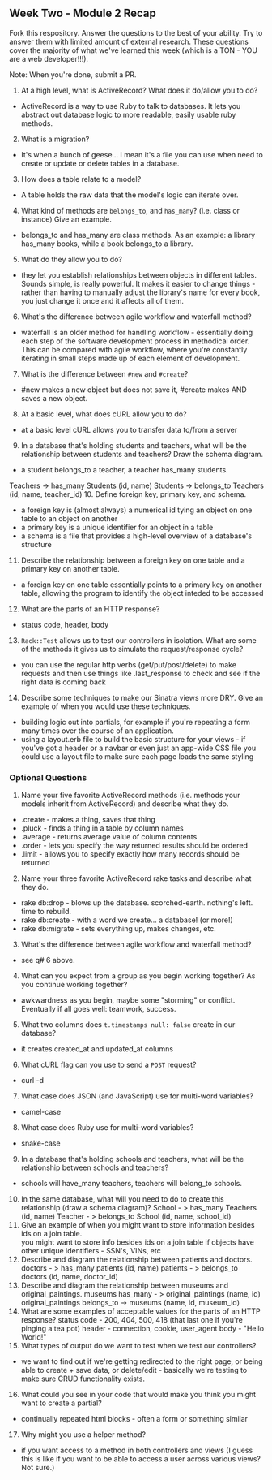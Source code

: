 ## Week Two - Module 2 Recap

Fork this respository. Answer the questions to the best of your ability. Try to answer them with limited amount of external research. These questions cover the majority of what we've learned this week (which is a TON - YOU are a web developer!!!). 

Note: When you're done, submit a PR. 

1. At a high level, what is ActiveRecord? What does it do/allow you to do?
 - ActiveRecord is a way to use Ruby to talk to databases. It lets you abstract out database logic to more readable, easily usable ruby methods.
2. What is a migration?
  - It's when a bunch of geese... I mean it's a file you can use when need to create or update or delete tables in a database. 
3. How does a table relate to a model?
  - A table holds the raw data that the model's logic can iterate over.
4. What kind of methods are `belongs_to`, and `has_many`? (i.e. class or instance) Give an example.
  - belongs_to and has_many are class methods. As an example: a library has_many books, while a book belongs_to a library.
5. What do they allow you to do?
  - they let you establish relationships between objects in different tables. Sounds simple, is really powerful. It makes it easier to change things - rather than having to manually adjust the library's name for every book, you just change it once and it affects all of them.
6. What's the difference between agile workflow and waterfall method?
  - waterfall is an older method for handling workflow - essentially doing each step of the software development process in methodical order. This can be compared with agile workflow, where you're constantly iterating in small steps made up of each element of development.
7. What is the difference between `#new` and `#create`?
  - #new makes a new object but does not save it, #create makes AND saves a new object.
8. At a basic level, what does cURL allow you to do?
  - at a basic level cURL allows you to transfer data to/from a server
9. In a database that's holding students and teachers, what will be the relationship between students and teachers? Draw the schema diagram.
  - a student belongs_to a teacher, a teacher has_many students.
  
  Teachers -> has_many Students
  (id, name)
  Students -> belongs_to Teachers
  (id, name, teacher_id)
10. Define foreign key, primary key, and schema.
  - a foreign key is (almost always) a numerical id tying an object on one table to an object on another
  - a primary key is a unique identifier for an object in a table
  - a schema is a file that provides a high-level overview of a database's structure
11. Describe the relationship between a foreign key on one table and a primary key on another table.
  - a foreign key on one table essentially points to a primary key on another table, allowing the program to identify the object inteded to be accessed
12. What are the parts of an HTTP response?
  - status code, header, body
13. `Rack::Test` allows us to test our controllers in isolation. What are some of the methods it gives us to simulate the request/response cycle?
  - you can use the regular http verbs (get/put/post/delete) to make requests and then use things like .last_response to check and see if the right data is coming back
14. Describe some techniques to make our Sinatra views more DRY. Give an example of when you would use these techniques.
  - building logic out into partials, for example if you're repeating a form many times over the course of an application.
  - using a layout.erb file to build the basic structure for your views - if you've got a header or a navbar or even just an app-wide CSS file you could use a layout file to make sure each page loads the same styling


### Optional Questions

1. Name your five favorite ActiveRecord methods (i.e. methods your models inherit from ActiveRecord) and describe what they do.
  - .create - makes a thing, saves that thing
  - .pluck - finds a thing in a table by column names
  - .average - returns average value of column contents
  - .order - lets you specify the way returned results should be ordered
  - .limit - allows you to specify exactly how many records should be returned
2. Name your three favorite ActiveRecord rake tasks and describe what they do.
  - rake db:drop - blows up the database. scorched-earth. nothing's left. time to rebuild.
  - rake db:create - with a word we create... a database! (or more!)
  - rake db:migrate - sets everything up, makes changes, etc.
3. What's the difference between agile workflow and waterfall method?
  - see q# 6 above.
4. What can you expect from a group as you begin working together? As you continue working together?
  - awkwardness as you begin, maybe some "storming" or conflict. Eventually if all goes well: teamwork, success.
5. What two columns does `t.timestamps null: false` create in our database?
  - it creates created_at and updated_at columns
6. What cURL flag can you use to send a `POST` request?
  - curl -d
7. What case does JSON (and JavaScript) use for multi-word variables?
  - camel-case
8. What case does Ruby use for multi-word variables?
  - snake-case
9. In a database that's holding schools and teachers, what will be the relationship between schools and teachers?
  - schools will have_many teachers, teachers will belong_to schools.
10. In the same database, what will you need to do to create this relationship (draw a schema diagram)?
    School - > has_many Teachers
    (id, name)
    Teacher - > belongs_to School
    (id, name, school_id)
11. Give an example of when you might want to store information besides ids on a join table.  
  you might want to store info besides ids on a join table if objects have other unique identifiers - SSN's, VINs, etc
12. Describe and diagram the relationship between patients and doctors.
  doctors - > has_many patients
  (id, name)
  patients - > belongs_to doctors
  (id, name, doctor_id)
13. Describe and diagram the relationship between museums and original_paintings.
  museums has_many - > original_paintings
  (name, id)
  original_paintings belongs_to -> museums
  (name, id, museum_id)
14. What are some examples of acceptable values for the parts of an HTTP response?
  status code - 200, 404, 500, 418 (that last one if you're pinging a tea pot)
  header - connection, cookie, user_agent
  body - "Hello World!" 
15. What types of output do we want to test when we test our controllers?
 - we want to find out if we're getting redirected to the right page, or being able to create + save data, or delete/edit - basically we're testing to make sure CRUD functionality exists.
16. What could you see in your code that would make you think you might want to create a partial?
 - continually repeated html blocks - often a form or something similar
17. Why might you use a helper method?
  - if you want access to a method in both controllers and views (I guess this is like if you want to be able to access a user across various views? Not sure.)
